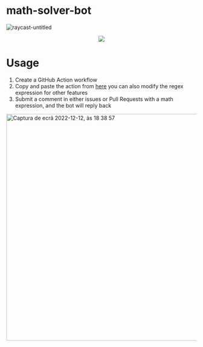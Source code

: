 # math-solver-bot 

![raycast-untitled](https://user-images.githubusercontent.com/29093946/207126560-251ef7c1-4b3c-43d0-8bd2-e628e9efa0c0.svg)

<p align="center">
   <a href="/LICENSE"><img src="https://img.shields.io/badge/license-MIT-green.svg?style=flat" /></a>
</p>

# Usage

1. Create a GitHub Action workflow
2. Copy and paste the action from [here](https://github.com/stavares843/math-solver-bot/blob/main/.github/workflows/math-solver.yml) you can also modify the regex expression for other features
3. Submit a comment in either issues or Pull Requests with a math expression, and the bot will reply back



<img width="600" alt="Captura de ecrã 2022-12-12, às 18 38 57" src="https://user-images.githubusercontent.com/29093946/207127409-a731bbec-37d5-43d8-ad1d-9e1845fbc233.png">
